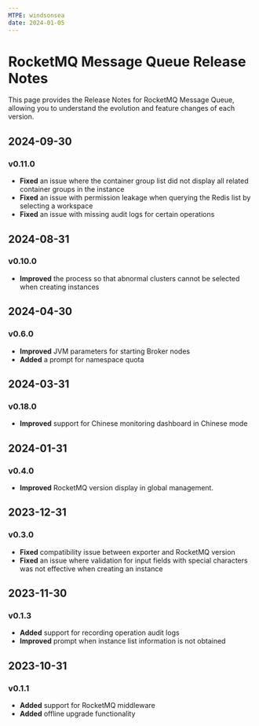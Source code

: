 ```yaml
---
MTPE: windsonsea
date: 2024-01-05
---
```


# RocketMQ Message Queue Release Notes

This page provides the Release Notes for RocketMQ Message Queue, allowing you to understand the evolution and feature changes of each version.

## 2024-09-30

### v0.11.0

- **Fixed** an issue where the container group list did not display all related container groups in the instance
- **Fixed** an issue with permission leakage when querying the Redis list by selecting a workspace
- **Fixed** an issue with missing audit logs for certain operations

## 2024-08-31

### v0.10.0

- **Improved** the process so that abnormal clusters cannot be selected when creating instances

## 2024-04-30

### v0.6.0

- **Improved** JVM parameters for starting Broker nodes
- **Added** a prompt for namespace quota

## 2024-03-31

### v0.18.0

- **Improved** support for Chinese monitoring dashboard in Chinese mode

## 2024-01-31

### v0.4.0

- **Improved** RocketMQ version display in global management.

## 2023-12-31

### v0.3.0

- **Fixed** compatibility issue between exporter and RocketMQ version
- **Fixed** an issue where validation for input fields with special characters was not effective when creating an instance

## 2023-11-30

### v0.1.3

- **Added** support for recording operation audit logs
- **Improved** prompt when instance list information is not obtained

## 2023-10-31

### v0.1.1

- **Added** support for RocketMQ middleware
- **Added** offline upgrade functionality
